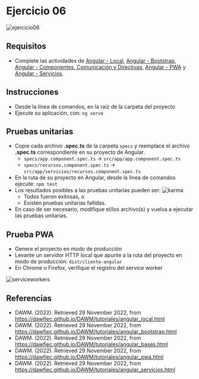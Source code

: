 # Ejercicio 06

![ejercicio06](imagenes/ejercicio06.png)


## Requisitos

* Complete las actividades de [Angular - Local](https://dawfiec.github.io/DAWM/tutoriales/angular_local.html), [Angular - Bootstrap](https://dawfiec.github.io/DAWM/tutoriales/angular_bootstrap.html), [Angular - Componentes, Comunicación y Directivas](https://dawfiec.github.io/DAWM/tutoriales/angular_bases.html), [Angular - PWA](https://dawfiec.github.io/DAWM/tutoriales/angular_pwa.html) y [Angular - Servicios](https://dawfiec.github.io/DAWM/tutoriales/angular_servicios.html).

## Instrucciones

* Desde la línea de comandos, en la raíz de la carpeta del proyecto 
* Ejecute su aplicación, con: `ng serve`


## Pruebas unitarias

* Copie cada archivo **.spec.ts** de la carpeta `specs` y reemplace el archivo **.spec.ts** correspondiente en su proyecto de Angular.
	+ `specs/app.component.spec.ts` -> `src/app/app.component.spec.ts`
	+ `specs/recursos.component.spec.ts` -> `src/app/servicios/recursos.component.spec.ts`
* En la ruta de su proyecto en Angular, desde la línea de comandos ejecute: `npm test`
* Los resultados posibles a las pruebas unitarias pueden ser: 
	![karma](imagenes/karma.png)
	+ Todos fueron exitosas, o
	+ Existen pruebas unitarias fallidas.
* En caso de ser necesario, modifique el/los archivo(s) y vuelva a ejecutar las pruebas unitarias.


## Prueba PWA

* Genere el proyecto en modo de producción
* Levante un servidor HTTP local que apunte a la ruta del proyecto en modo de producción: `dist/cliente-angular`
* En Chrome o Firefox, verifique el registro del service worker

![serviceworkers](imagenes/serviceworkers.png)

## Referencias 

* DAWM. (2022). Retrieved 29 November 2022, from https://dawfiec.github.io/DAWM/tutoriales/angular_local.html
* DAWM. (2022). Retrieved 29 November 2022, from https://dawfiec.github.io/DAWM/tutoriales/angular_bootstrap.html
* DAWM. (2022). Retrieved 29 November 2022, from https://dawfiec.github.io/DAWM/tutoriales/angular_bases.html
* DAWM. (2022). Retrieved 29 November 2022, from https://dawfiec.github.io/DAWM/tutoriales/angular_pwa.html
* DAWM. (2022). Retrieved 29 November 2022, from https://dawfiec.github.io/DAWM/tutoriales/angular_servicios.html
